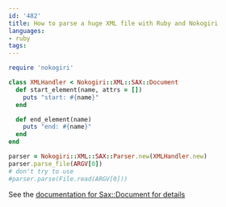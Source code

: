 ```yaml
---
id: '482'
title: How to parse a huge XML file with Ruby and Nokogiri
languages:
- ruby
tags:
---
```


```ruby
require 'nokogiri'

class XMLHandler < Nokogiri::XML::SAX::Document
  def start_element(name, attrs = [])
    puts "start: #{name}"
  end

  def end_element(name)
    puts "end: #{name}"
  end
end

parser = Nokogiri::XML::SAX::Parser.new(XMLHandler.new)
parser.parse_file(ARGV[0])
# don't try to use 
#parser.parse(File.read(ARGV[0]))
```
    

See the [documentation for Sax::Document for details](http://nokogiri.org/Nokogiri/XML/SAX/Document.html)

